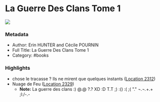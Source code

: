# La Guerre Des Clans Tome 1

![](https://m.media-amazon.com/images/I/81NfLQytqUL._SY160.jpg)

### Metadata

- Author: Erin HUNTER and Cécile POURNIN
- Full Title: La Guerre Des Clans Tome 1
- Category: #books

### Highlights

- chose le tracasse ? Ils ne mirent que quelques instants ([Location 2312](https://readwise.io/to_kindle?action=open&asin=B0071OSKSM&location=2312))
- Nuage de Feu ([Location 2329](https://readwise.io/to_kindle?action=open&asin=B0071OSKSM&location=2329))
    - **Note:** La guerre des clans :)
      @.@ ?.? XD :D T.T ;) :() :( ;( "." ¬.¬*.*+.+ ;l:/-.-
